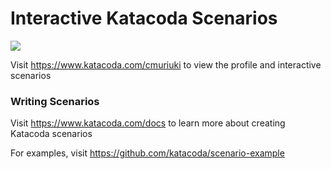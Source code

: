 # Interactive Katacoda Scenarios

[![](http://shields.katacoda.com/katacoda/cmuriuki/count.svg)](https://www.katacoda.com/cmuriuki "Get your profile on Katacoda.com")

Visit https://www.katacoda.com/cmuriuki to view the profile and interactive scenarios

### Writing Scenarios
Visit https://www.katacoda.com/docs to learn more about creating Katacoda scenarios

For examples, visit https://github.com/katacoda/scenario-example
